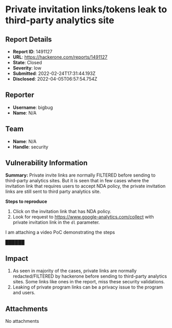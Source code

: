# Private invitation links/tokens leak to third-party analytics site

## Report Details
- **Report ID**: 1491127
- **URL**: https://hackerone.com/reports/1491127
- **State**: Closed
- **Severity**: low
- **Submitted**: 2022-02-24T17:31:44.193Z
- **Disclosed**: 2022-04-05T06:57:54.754Z

## Reporter
- **Username**: bigbug
- **Name**: N/A

## Team
- **Name**: N/A
- **Handle**: security

## Vulnerability Information
**Summary:**
Private invite links are normally FILTERED before sending to  third-party analytics sites. But it is seen that in few cases where the invitation link that requires users to accept NDA policy, the private invitation links are still sent to third party analytics site. 


**Steps to reproduce**

1. Click on the invitation link that has NDA policy.
2. Look for request to https://www.google-analytics.com/collect with private invitation link in the `dl` parameter.

I am attaching a video PoC demonstrating the steps

██████

## Impact

1. As seen in majority of the cases, private links are normally redacted/FILTERED by hackerone before sending to third-party analytics sites. Some links like ones in the report, miss these security validations.
2. Leaking of private program links can be a privacy issue to the program and users.

## Attachments
No attachments
